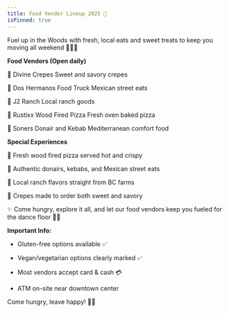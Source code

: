 ```yaml
---
title: Food Vendor Lineup 2025 🍕
isPinned: true
---
```


Fuel up in the Woods with fresh, local eats and sweet treats to keep you moving all weekend 🌲🍴✨

**Food Vendors (Open daily)**

🥞 Divine Crepes Sweet and savory crepes

🌮 Dos Hermanos Food Truck Mexican street eats

🥩 J2 Ranch Local ranch goods

🍕 Rustixx Wood Fired Pizza Fresh oven baked pizza

🥙 Soners Donair and Kebab Mediterranean comfort food

**Special Experiences**

🍕 Fresh wood fired pizza served hot and crispy

🥙 Authentic donairs, kebabs, and Mexican street eats

🥩 Local ranch flavors straight from BC farms

🥞 Crepes made to order both sweet and savory

✨ Come hungry, explore it all, and let our food vendors keep you fueled for the dance floor 💃🕺

**Important Info:**

- Gluten-free options available ✅
  
- Vegan/vegetarian options clearly marked ✅
  
- Most vendors accept card & cash 💳
  
- ATM on-site near downtown center

Come hungry, leave happy! 🤤✨
